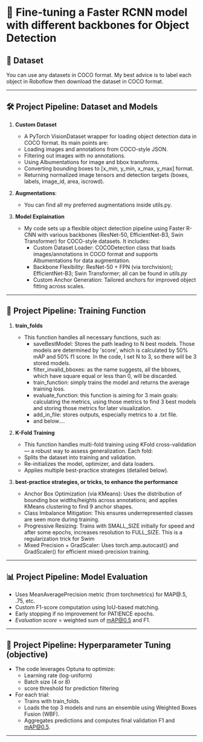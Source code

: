 # 🧠 Fine-tuning a Faster RCNN model with different backbones for Object Detection

## 📁 Dataset
You can use any datasets in COCO format. My best advice is to label each object in Roboflow then download the dataset in COCO format.

---

## 🛠️ Project Pipeline: Dataset and Models

1. **Custom Dataset**
   - A PyTorch VisionDataset wrapper for loading object detection data in COCO format. Its main points are:
    + Loading images and annotations from COCO-style JSON.
    + Filtering out images with no annotations.
    + Using Albumentations for image and bbox transforms.
    + Converting bounding boxes to [x_min, y_min, x_max, y_max] format.
    + Returning normalized image tensors and detection targets (boxes, labels, image_id, area, iscrowd).

2. **Augmentations**:
   - You can find all my preferred augmentations inside utils.py.

3. **Model Explaination**
   - My code sets up a flexible object detection pipeline using Faster R-CNN with various backbones (ResNet-50, EfficientNet-B3, Swin Transformer) for COCO-style datasets. It includes:
      + Custom Dataset Loader: COCODetection class that loads images/annotations in COCO format and supports Albumentations for data augmentation.
      + Backbone Flexibility: ResNet-50 + FPN (via torchvision); EfficientNet-B3; Swin Transformer; all can be found in *utils.py*
      + Custom Anchor Generation: Tailored anchors for improved object fitting across scales.

---

## 🔁 Project Pipeline: Training Function

1. **train_folds**
   - This function handles all necessary functions, such as:
     + saveBestModel: Stores the path leading to N best models. Those models are determined by 'score', which is calculated by 50% mAP and 50% f1 score. In the code, I set N to 3, so there will be 3 stored models.
     + filter_invalid_bboxes: as the name suggests, all the bboxes, which have square equal or less than 0, will be discarded.
     + train_function: simply trains the model and returns the average training loss.
     + evaluate_function: this function is aiming for 3 main goals: calculating the metrics, using those metrics to find 3 best models and storing those metrics for later visualization.
     + add_in_file: stores outputs, especially metrics to a .txt file.
     + and below....

2. **K-Fold Training**
   - This function handles multi-fold training using KFold cross-validation — a robust way to assess generalization. Each fold:
    + Splits the dataset into training and validation.
    + Re-initializes the model, optimizer, and data loaders.
    + Applies multiple best-practice strategies (detailed below).

3. **best-practice strategies, or tricks, to enhance the performance**
   - Anchor Box Optimization (via KMeans): Uses the distribution of bounding box widths/heights across annotations; and applies KMeans clustering to find 9 anchor shapes.
   - Class Imbalance Mitigation: This ensures underrepresented classes are seen more during training.
   - Progressive Resizing: Trains with SMALL_SIZE initially for speed and after some epochs, increases resolution to FULL_SIZE. This is a regularization trick for Swim
   - Mixed Precision + GradScaler: Uses torch.amp.autocast() and GradScaler() for efficient mixed-precision training.

---

## 📊 Project Pipeline: Model Evaluation

  - Uses MeanAveragePrecision metric (from torchmetrics) for MAP@.5, .75, etc.
  - Custom F1-score computation using IoU-based matching.
  - Early stopping if no improvement for PATIENCE epochs.
  - *Evaluation score* = weighted sum of mAP@0.5 and F1.
---

## 🧠 Project Pipeline: Hyperparameter Tuning (objective)

  - The code leverages Optuna to optimize:
      + Learning rate (log-uniform)
      + Batch size (4 or 8)
      + score threshold for prediction filtering
  - For each trial:
      + Trains with train_folds.
      + Loads the top 3 models and runs an ensemble using Weighted Boxes Fusion (WBF).
      + Aggregates predictions and computes final validation F1 and mAP@0.5.
---
